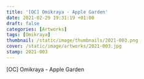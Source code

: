 ```yaml
---
title: '[OC] Omikraya - Apple Garden'
date: 2021-02-29 19:31:19 +01:00
draft: false
categories: [Artworks]
tags: [Omikraya]
thumbnail: /static/image/thumbnails/2021-003.png
cover: /static/image/artworks/2021-003.jpg
stamp: 2021-003
---
```

[OC] Omikraya - Apple Garden
